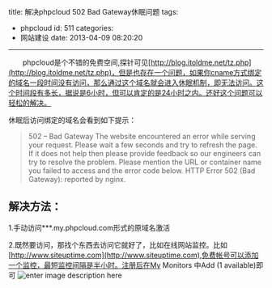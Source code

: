 title: 解决phpcloud 502 Bad Gateway休眠问题
tags:
  - phpcloud
id: 511
categories:
  - 网站建设
date: 2013-04-09 08:20:20
---

　　phpcloud是个不错的免费空间,探针可见[http://blog.itoldme.net/tz.php](http://blog.itoldme.net/tz.php)，但是也存在一个问题，如果你cname方式绑定的域名一段时间没有访问，那么通过这个域名就会进入休眠机制，即无法访问。这个时间段有多长，据说是6小时，但可以肯定的是24小时之内。还好这个问题可以轻松的解决。

休眠后访问绑定的域名会看到如下提示：

> 502 – Bad Gateway The website encountered an error while serving your request. Please wait a few seconds and try to refresh the page. If it does not help then please provide feedback so our engineers can try to resolve the problem. Please mention the URL or container name you failed to access and the error code below. HTTP Error 502 (Bad Gateway): reported by nginx.

## 解决方法：

1.手动访问&#42;**.my.phpcloud.com形式的原域名激活

2.既然要访问，那找个东西去访问它就好了，比如在线网站监控。比如[http://www.siteuptime.com](http://www.siteuptime.com),免费帐号可以添加一个监控，最短监控间隔是半小时。注册后在My Monitors 中Add (1 available)即可 ![enter image description here](http://www.itoldme.net/wordpress/wp-content/uploads/2013/12/adasfwd.png)